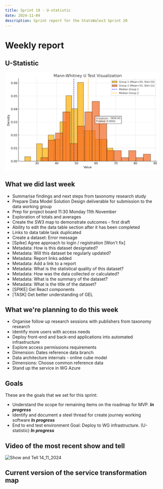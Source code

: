 ```yaml
---
title: Sprint 19 - U-statistic 
date: 2024-11-04
description: Sprint report for the StatsWales3 Sprint 20
---
```


Weekly report
=============

U-Statistic
------------------------------

![U Statistic](UStatisticDiagra.png)

What we did last week
------------------------

- Summarise findings and next steps from taxonomy research study
- Prepare Data Model Solution Design deliverable for submission to the data working group
- Prep for project board 11:30  Monday 11th November
- Exploration of totals and averages
- Create the SW3 map to demonstrate outcomes - first draft
- Ability to edit the data table section after it has been completed
- Links to data table task duplicated
- Create a dataset: Error message
- [Spike] Agree approach to login / registration [Won't fix]
- Metadata: How is this dataset designated?
- Metadata: Will this dataset be regularly updated?
- Metadata: Report links added
- Metadata: Add a link to a report
- Metadata: What is the statistical quality of this dataset?
- Metadata: How was the data collected or calculated?
- Metadata: What is the summary of the dataset?
- Metadata: What is the title of the dataset?
- [SPIKE]  Gel React components
- [TASK] Get better understanding of GEL

What we're planning to do this week
-----------------------------------

- Organise follow up research sessions with publishers from taxonomy research
- Identify more users with access needs
- Deploy front-end and back-end applications into automated infrastructure
- Explore access permissions requirements
- Dimension: Dates reference data branch
- Data architecture internals - online cube model
- Dimensions: Choose common reference data
- Stand up the service in WG Azure

Goals
-----------------------------------

These are the goals that we set for this sprint:
- Understand the scope for remaining items on the roadmap for MVP. <span class="badge bg-info">_**In progress**_</span>
- Identify and document a steel thread for create journey working software <span class="badge bg-info">_**In progress**_</span>
- End to end test environment Goal: Deploy to WG infrastructure. (U-statistic) <span class="badge bg-info">_**In progress**_</span>

Video of the most recent show and tell
--------------------------------------
![Show and Tell 14_11_2024](https://drive.google.com/file/d/18JU6gKGDaFBkK2l1rCvwjJV0aodEnEIU/view?usp=sharing)

Current version of the service transformation map
-------------------------------------------------

